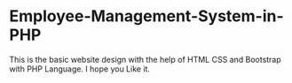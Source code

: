 # Employee-Management-System-in-PHP
This is the basic website design with the help of HTML CSS and Bootstrap with PHP Language. I hope you Like it.
